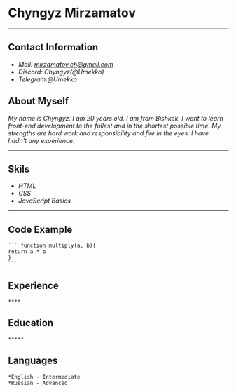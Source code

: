  # Chyngyz Mirzamatov

 ****

## Contact Information
  * *Mail: mirzamatov.ch@gmail.com*
  * *Discord: Chyngyz(@Umekko)*
  * *Telegram:@Umekko*

## About Myself
 *My name is Chyngyz. I am 20 years old. I am from Bishkek. I want to learn front-end development to the fullest and in the shortest possible time. My strengths are hard work and responsibility and fire in the eyes. I have hadn't any experience.*

 ****

## Skils
* *HTML*
* *CSS*
* *JavaScript Basics*

****

## Code Example

    ``` function multiply(a, b){
    return a * b
    }
    ```

## Experience 
    ****
## Education
    *****

## Languages
    *English - Intermediate
    *Russian - Advanced 
        
        


